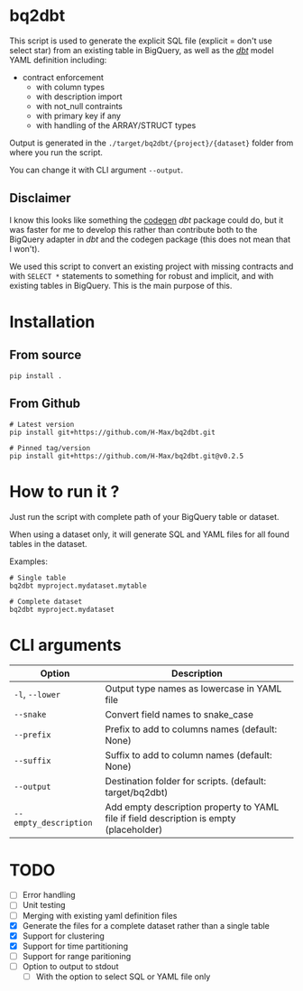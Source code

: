 # bq2dbt

This script is used to generate the explicit SQL file (explicit = don't use select star) from an existing table in BigQuery, as well as the [_dbt_](https://www.getdbt.com/) model YAML definition including:

- contract enforcement
  - with column types
  - with description import
  - with not_null contraints
  - with primary key if any
  - with handling of the ARRAY/STRUCT types

Output is generated in the `./target/bq2dbt/{project}/{dataset}` folder from where you run the script.

You can change it with CLI argument `--output`.

## Disclaimer

I know this looks like something the [codegen](https://hub.getdbt.com/dbt-labs/codegen/latest/) _dbt_ package could do, but it was faster for me to develop this rather than contribute both to the BigQuery adapter in _dbt_ and the codegen package (this does not mean that I won't).

We used this script to convert an existing project with missing contracts and with `SELECT *` statements to something for robust and implicit, and with existing tables in BigQuery. This is the main purpose of this.

# Installation

## From source

```
pip install .
```

## From Github

```
# Latest version
pip install git+https://github.com/H-Max/bq2dbt.git

# Pinned tag/version
pip install git+https://github.com/H-Max/bq2dbt.git@v0.2.5
```

# How to run it ?

Just run the script with complete path of your BigQuery table or dataset.

When using a dataset only, it will generate SQL and YAML files for all found tables in the dataset.

Examples:

```shell
# Single table
bq2dbt myproject.mydataset.mytable
 
# Complete dataset
bq2dbt myproject.mydataset
```

# CLI arguments

| Option                | Description                                                                             |
|-----------------------|-----------------------------------------------------------------------------------------|
| `-l`, `--lower`       | Output type names as lowercase in YAML file                                             |
| `--snake`             | Convert field names to snake_case                                                       |
| `--prefix`            | Prefix to add to columns names (default: None)                                          |
| `--suffix`            | Suffix to add to column names (default: None)                                           |
| `--output`            | Destination folder for scripts. (default: target/bq2dbt)                                |
| `--empty_description` | Add empty description property to YAML file if field description is empty (placeholder) |

# TODO

- [ ] Error handling
- [ ] Unit testing
- [ ] Merging with existing yaml definition files
- [x] Generate the files for a complete dataset rather than a single table
- [x] Support for clustering
- [x] Support for time partitioning
- [ ] Support for range paritioning
- [ ] Option to output to stdout
  - [ ] With the option to select SQL or YAML file only
